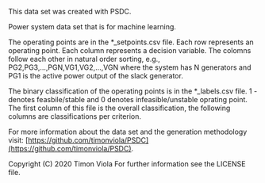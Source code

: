 This data set was created with PSDC.

Power system data set that is for machine learning.

The operating points are in the *_setpoints.csv file. Each row represents an operating point. Each column represents a decision variable. The colomns follow each other in natural order sorting, e.g., PG2,PG3,...,PGN,VG1,VG2,...,VGN where the system has N generators and PG1 is the active power output of the slack generator.

The binary classification of the operating points is in the *_labels.csv file. 1 - denotes feasbile/stable and 0 denotes infeasible/unstable oprating point. The first column of this file is the overall classification, the following columns are classifications per criterion. 

For more information about the data set and the generation methodology visit: [https://github.com/timonviola/PSDC](https://github.com/timonviola/PSDC).



Copyright (C) 2020 Timon Viola
For further information see the LICENSE file.